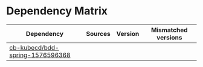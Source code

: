 # Dependency Matrix

Dependency | Sources | Version | Mismatched versions
---------- | ------- | ------- | -------------------
[cb-kubecd/bdd-spring-1576596368](https://github.com/cb-kubecd/bdd-spring-1576596368.git) |  | []() | 
